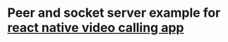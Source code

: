 # Peer and socket server example for [react native video calling app](https://github.com/metehankurucu/react-native-video-calling-app)
